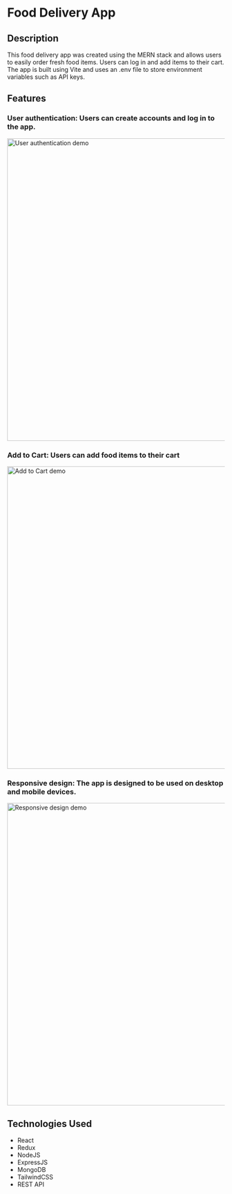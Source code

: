 # Food Delivery App

## Description

This food delivery app was created using the MERN stack and allows users to easily order fresh food items. Users can log in and add items to their cart. The app is built using Vite and uses an .env file to store environment variables such as API keys.

## Features

### User authentication: Users can create accounts and log in to the app.

<img width="700" alt="User authentication demo" src="./client/src/assets/demo1.gif">

### Add to Cart: Users can add food items to their cart 

<img width="700" alt="Add to Cart demo" src="./client/src/assets/demo2.gif">

### Responsive design: The app is designed to be used on desktop and mobile devices.

<img width="700" alt="Responsive design demo" src="./client/src/assets/demo3.gif">

## Technologies Used

- React
- Redux
- NodeJS
- ExpressJS
- MongoDB
- TailwindCSS
- REST API
